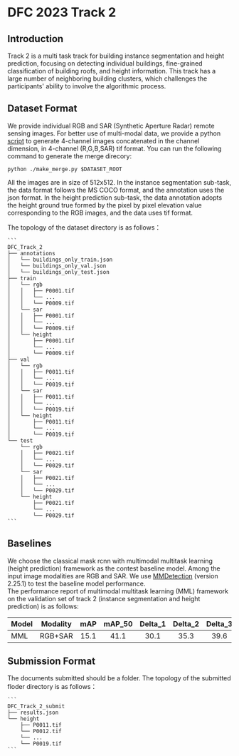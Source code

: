 # DFC 2023 Track 2 
## Introduction
Track 2 is a multi task track for building instance segmentation and height prediction, focusing on detecting individual buildings, fine-grained classification of building roofs, and height information.
This track has a large number of neighboring building clusters, which challenges the participants' ability to involve the algorithmic process.
## Dataset Format
We provide individual RGB and SAR (Synthetic Aperture Radar) remote sensing images.
For better use of multi-modal data, we provide a python [script](make_merge.py) to generate 4-channel images concatenated in the channel dimension, in 4-channel (R,G,B,SAR) tif format.
You can run the following command to generate the merge direcory:
```
python ./make_merge.py $DATASET_ROOT
```
All the images are in size of 512x512.
In the instance segmentation sub-task, the data format follows the MS COCO format, and the annotation uses the json format. 
In the height prediction sub-task, the data annotation adopts the height ground true formed by the pixel by pixel elevation value corresponding to the RGB images, 
and the data uses tif format.

The topology of the dataset directory is as follows：

    ```
    DFC_Track_2
    ├── annotations
    │   └── buildings_only_train.json
    │   └── buildings_only_val.json
    │   └── buildings_only_test.json
    ├── train
    │   └── rgb
    │   │   ├── P0001.tif
    │   │   └── ...
    │   │   └── P0009.tif
    │   └── sar
    │   │   ├── P0001.tif
    │   │   └── ...
    │   │   └── P0009.tif
    │   └── height
    │       ├── P0001.tif
    │       └── ...
    │       └── P0009.tif
    ├── val
    │   └── rgb
    │   │   ├── P0011.tif
    │   │   └── ...
    │   │   └── P0019.tif
    │   └── sar
    │   │   ├── P0011.tif
    │   │   └── ...
    │   │   └── P0019.tif
    │   └── height
    │       ├── P0011.tif
    │       └── ...
    │       └── P0019.tif
    └── test
        └── rgb
        │   ├── P0021.tif
        │   └── ...
        │   └── P0029.tif
        └── sar
        │   ├── P0021.tif
        │   └── ...
        │   └── P0029.tif
        └── height
            ├── P0021.tif
            └── ...
            └── P0029.tif
    ```

## Baselines
We choose the classical mask rcnn with multimodal multitask learning (height prediction) framework as the contest baseline model. Among the input image modalities are RGB and SAR.
We use [MMDetection](https://github.com/open-mmlab/mmdetection) (version 2.25.1) to test the baseline model performance. \
The performance report of multimodal multitask learning (MML) framework on the validation set of track 2 (instance segmentation and height prediction) is as follows:

| Model      | Modality |  mAP  |  mAP_50  |  Delta_1  |  Delta_2  |  Delta_3  |
| ---------- | -------- | :---: | :------: |  :-----:  |  :-----:  |  :-----:  |
|    MML     | RGB+SAR  |  15.1 |   41.1   |   30.1    |   35.3    |    39.6   |

## Submission Format
The documents submitted should be a folder. 
The topology of the submitted floder directory is as follows：

    ```
    DFC_Track_2_submit
    ├── results.json
    └── height
        ├── P0011.tif
        └── P0012.tif
        └── ...
        └── P0019.tif
    ```

